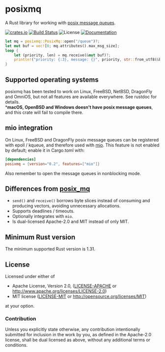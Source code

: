 # posixmq

A Rust library for working with [posix message queues](https://linux.die.net/man/7/mq_overview).

[![crates.io](https://img.shields.io/crates/v/posixmq.svg)](https://crates.io/crates/posixmq) [![Build Status](https://api.cirrus-ci.com/github/tormol/posixmq.svg)](https://cirrus-ci.com/github/tormol/posixmq) ![License](https://img.shields.io/crates/l/posixmq.svg) [![Documentation](https://docs.rs/posixmq/badge.svg)](https://docs.rs/posixmq/)

```rust
let mq = posixmq::PosixMq::open("/queue")?;
let mut buf = vec![0; mq.attributes().max_msg_size];
loop {
    let (priority, len) = mq.receive(&mut buf)?;
    println!("priority: {:3}, message: {}", priority, str::from_utf8(&buf[..len])?);
}
```

## Supported operating systems

posixmq has been tested to work on Linux, FreeBSD, NetBSD, DragonFly and OmniOS, but not all features are available everywhere. See rustdoc for details.  
***macOS, OpenBSD and Windows doesn't have posix message queues**, and this crate will fail to compile there.

## mio integration

On Linux, FreeBSD and DragonFly posix message queues can be registered with epoll / kqueue, and therefore used with [mio](https://github.com/carllerche/mio).
This feature is not enabled by default; enable it in Cargo.toml with:

```toml
[dependencies]
posixmq = {version="0.2", features=["mio"]}
```

Also remember to open the message queues in nonblocking mode.

## Differences from [posix_mq](https://github.com/aprilabank/posix_mq.rs)

* `send()` and `receive()` borrows byte slices instead of consuming and producing vectors, avoiding unnecessary allocations.
* Supports deadlines / timeouts.
* Optionally integrates with `mio`.
* Is dual-licensed Apache-2.0 and MIT instead of only MIT.

## Minimum Rust version

The minimum supported Rust version is 1.31.

## License

Licensed under either of

* Apache License, Version 2.0, ([LICENSE-APACHE](LICENSE-APACHE) or http://www.apache.org/licenses/LICENSE-2.0)
* MIT license ([LICENSE-MIT](LICENSE-MIT) or http://opensource.org/licenses/MIT)

at your option.

### Contribution

Unless you explicitly state otherwise, any contribution intentionally submitted for inclusion in the work by you, as defined in the Apache-2.0 license, shall be dual licensed as above, without any additional terms or conditions.
